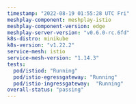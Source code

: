 ```yaml
---
timestamp: "2022-08-19 01:55:28 UTC Fri"
meshplay-component: meshplay-istio
meshplay-component-version: edge
meshplay-server-version: "v0.6.0-rc.6fd"
k8s-distro: minikube
k8s-version: "v1.22.2"
service-mesh: istio
service-mesh-version: "1.14.3"
tests:
  pod/istiod: "Running"
  pod/istio-egressgateway: "Running"
  pod/istio-ingressgateway:  "Running"
overall-status: "passing"
---
```

